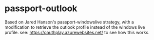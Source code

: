 # passport-outlook

Based on Jared Hanson's passport-windowslive strategy, with a modification to retrieve the outlook profile instead of the windows live profile.
see: https://oauthplay.azurewebsites.net/ to see how this works.
